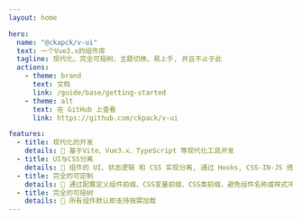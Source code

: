 ```yaml
---
layout: home

hero:
  name: "@ckapck/v-ui"
  text: 一个Vue3.x的组件库
  tagline: 现代化、完全可摇树、主题切换、易上手, 并且不止于此
  actions:
    - theme: brand
      text: 文档
      link: /guide/base/getting-started
    - theme: alt
      text: 在 GitHub 上查看
      link: https://github.com/ckpack/v-ui

features:
  - title: 现代化的开发
    details: 🚀 基于Vite、Vue3.x、TypeScript 等现代化工具开发
  - title: UI与CSS分离
    details: 🎨 组件的 UI、状态逻辑 和 CSS 实现分离, 通过 Hooks, CSS-IN-JS 搭配 CSS 变量切换主题样式
  - title: 完全的可定制
    details: 🔨 通过配置定义组件前缀、CSS变量前缀、CSS类前缀，避免组件名称或样式冲突
  - title: 完全的可摇树
    details: 💪 所有组件默认即支持按需加载
---
```

